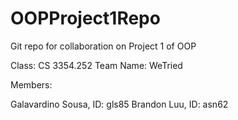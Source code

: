 # OOPProject1Repo
Git repo for collaboration on Project 1 of OOP

Class: CS 3354.252
Team Name: WeTried

Members:

Galavardino Sousa, ID: gls85
Brandon Luu, ID: asn62
